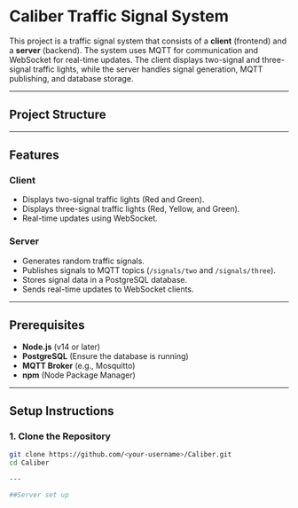 # Caliber Traffic Signal System

This project is a traffic signal system that consists of a **client** (frontend) and a **server** (backend). The system uses MQTT for communication and WebSocket for real-time updates. The client displays two-signal and three-signal traffic lights, while the server handles signal generation, MQTT publishing, and database storage.

---

## Project Structure

---

## Features

### Client
- Displays two-signal traffic lights (Red and Green).
- Displays three-signal traffic lights (Red, Yellow, and Green).
- Real-time updates using WebSocket.

### Server
- Generates random traffic signals.
- Publishes signals to MQTT topics (`/signals/two` and `/signals/three`).
- Stores signal data in a PostgreSQL database.
- Sends real-time updates to WebSocket clients.

---

## Prerequisites

- **Node.js** (v14 or later)
- **PostgreSQL** (Ensure the database is running)
- **MQTT Broker** (e.g., Mosquitto)
- **npm** (Node Package Manager)

---

## Setup Instructions

### 1. Clone the Repository
```bash
git clone https://github.com/<your-username>/Caliber.git
cd Caliber

---

##Server set up

